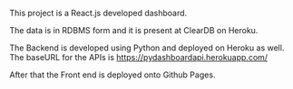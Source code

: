 This project is a React.js developed dashboard.

The data is in RDBMS form and it is present at ClearDB on Heroku.

The Backend is developed using Python and deployed on Heroku as well. 
The baseURL for the APIs is https://pydashboardapi.herokuapp.com/

After that the Front end is deployed onto Github Pages.
